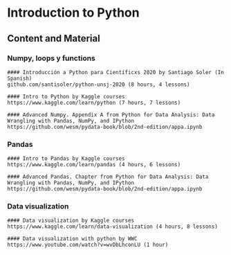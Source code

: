 # Introduction to Python
## Content and Material

### Numpy, loops y functions

    #### Introducción a Python para Científicxs 2020 by Santiago Soler (In Spanish) 
    github.com/santisoler/python-unsj-2020 (8 hours, 4 lessons) 

    #### Intro to Python by Kaggle courses 
    https://www.kaggle.com/learn/python (7 hours, 7 lessons) 

    #### Advanced Numpy. Appendix A from Python for Data Analysis: Data Wrangling with Pandas, NumPy, and IPython
    https://github.com/wesm/pydata-book/blob/2nd-edition/appa.ipynb

### Pandas 

    #### Intro to Pandas by Kaggle courses  
    https://www.kaggle.com/learn/pandas (4 hours, 6 lessons)

    #### Advanced Pandas. Chapter from Python for Data Analysis: Data Wrangling with Pandas, NumPy, and IPython
    https://github.com/wesm/pydata-book/blob/2nd-edition/appa.ipynb

### Data visualization

    #### Data visualization by Kaggle courses 
    https://www.kaggle.com/learn/data-visualization (4 hours, 8 lessons) 

    #### Data visualization with python by WWC 
    https://www.youtube.com/watch?v=wvDbLhconLU (1 hour)
